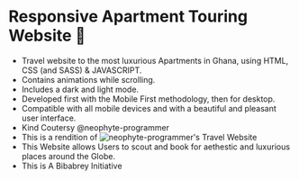 # Responsive Apartment Touring Website 🌊

- Travel website to the most luxurious Apartments in Ghana, using HTML, CSS (and SASS) & JAVASCRIPT.
- Contains animations while scrolling.
- Includes a dark and light mode.
- Developed first with the Mobile First methodology, then for desktop.
- Compatible with all mobile devices and with a beautiful and pleasant user interface.
- Kind Coutersy @neophyte-programmer
- This is a rendition of ![neophyte-programmer](https://github.com/neophyte-programmer)'s Travel Website
- This Website allows Users to scout and book for aethestic and luxurious places around the Globe.
- This is A Bibabrey Initiative 

